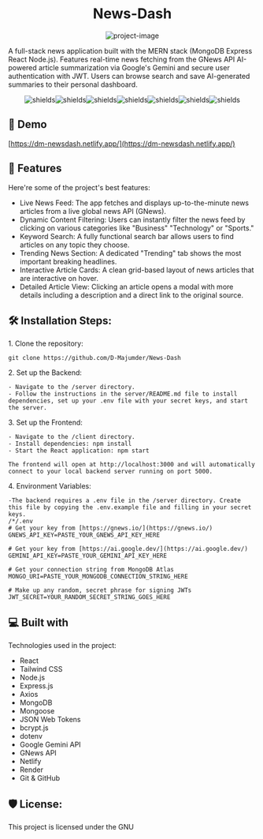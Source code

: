 <h1 align="center" id="title">News-Dash</h1>

<p align="center"><img src="https://socialify.git.ci/D-Majumder/News-Dash/image?font=Raleway&amp;forks=1&amp;issues=1&amp;language=1&amp;name=1&amp;owner=1&amp;pattern=Floating+Cogs&amp;pulls=1&amp;stargazers=1&amp;theme=Auto" alt="project-image"></p>

<p id="description">A full-stack news application built with the MERN stack (MongoDB Express React Node.js). Features real-time news fetching from the GNews API AI-powered article summarization via Google's Gemini and secure user authentication with JWT. Users can browse search and save AI-generated summaries to their personal dashboard.</p>

<p align="center"><img src="https://img.shields.io/badge/React_Js-Am_Dumb-blue" alt="shields"><img src="https://img.shields.io/badge/License-MIT-yellow.svg" alt="shields"><img src="https://img.shields.io/badge/react-%2320232a.svg?style=for-the-badge&amp;logo=react&amp;logoColor=%2361DAFB)" alt="shields"><img src="https://img.shields.io/badge/node.js-6DA55F?style=for-the-badge&amp;logo=node.js&amp;logoColor=white" alt="shields"><img src="https://img.shields.io/badge/express.js-%23404d59.svg?style=for-the-badge&amp;logo=express&amp;logoColor=%2361DAFB" alt="shields"><img src="https://img.shields.io/badge/MongoDB-%234ea94b.svg?style=for-the-badge&amp;logo=mongodb&amp;logoColor=white" alt="shields"><img src="https://img.shields.io/badge/tailwindcss-%2338B2AC.svg?style=for-the-badge&amp;logo=tailwind-css&amp;logoColor=white" alt="shields"></p>

<h2>🚀 Demo</h2>

[https://dm-newsdash.netlify.app/](https://dm-newsdash.netlify.app/)

  
  
<h2>🧐 Features</h2>

Here're some of the project's best features:

*   Live News Feed: The app fetches and displays up-to-the-minute news articles from a live global news API (GNews).
*   Dynamic Content Filtering: Users can instantly filter the news feed by clicking on various categories like "Business" "Technology" or "Sports."
*   Keyword Search: A fully functional search bar allows users to find articles on any topic they choose.
*   Trending News Section: A dedicated "Trending" tab shows the most important breaking headlines.
*   Interactive Article Cards: A clean grid-based layout of news articles that are interactive on hover.
*   Detailed Article View: Clicking an article opens a modal with more details including a description and a direct link to the original source.

<h2>🛠️ Installation Steps:</h2>

<p>1. Clone the repository:</p>

```
git clone https://github.com/D-Majumder/News-Dash
```
<p>2. Set up the Backend:</p>

```
- Navigate to the /server directory.
- Follow the instructions in the server/README.md file to install dependencies, set up your .env file with your secret keys, and start the server.
```
<p>3. Set up the Frontend:</p>

```
- Navigate to the /client directory.
- Install dependencies: npm install
- Start the React application: npm start

The frontend will open at http://localhost:3000 and will automatically connect to your local backend server running on port 5000.
```
<p>4.  Environment Variables:</p>

```
-The backend requires a .env file in the /server directory. Create this file by copying the .env.example file and filling in your secret keys.
/*/.env
# Get your key from [https://gnews.io/](https://gnews.io/)
GNEWS_API_KEY=PASTE_YOUR_GNEWS_API_KEY_HERE

# Get your key from [https://ai.google.dev/](https://ai.google.dev/)
GEMINI_API_KEY=PASTE_YOUR_GEMINI_API_KEY_HERE

# Get your connection string from MongoDB Atlas
MONGO_URI=PASTE_YOUR_MONGODB_CONNECTION_STRING_HERE

# Make up any random, secret phrase for signing JWTs
JWT_SECRET=YOUR_RANDOM_SECRET_STRING_GOES_HERE
```

<h2>💻 Built with</h2>

Technologies used in the project:

*   React
*   Tailwind CSS
*   Node.js
*   Express.js
*   Axios
*   MongoDB
*   Mongoose
*   JSON Web Tokens
*   bcrypt.js
*   dotenv
*   Google Gemini API
*   GNews API
*   Netlify
*   Render
*   Git & GitHub

<h2>🛡️ License:</h2>

This project is licensed under the GNU
